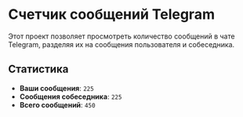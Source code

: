 # Счетчик сообщений Telegram

Этот проект позволяет просмотреть количество сообщений в чате Telegram, разделяя их на сообщения пользователя и собеседника.

## Статистика

- **Ваши сообщения**: `225`
- **Сообщения собеседника**: `225`
- **Всего сообщений**: `450`
